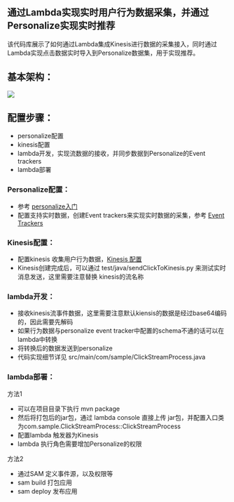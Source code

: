 ## 通过Lambda实现实时用户行为数据采集，并通过Personalize实现实时推荐

该代码库展示了如何通过Lambda集成Kinesis进行数据的采集接入，同时通过Lambda实现点击数据实时导入到Personalize数据集，用于实现推荐。

## 基本架构：

![](https://github.com/VerRan/aws-serverless-workshop-greater-china-region/blob/master/Lab11-Kinesis-Lambda-Personalize/img/arhitecture.png)

## 配置步骤：
* personalize配置
* kinesis配置
* lambda开发，实现流数据的接收，并同步数据到Personalize的Event trackers
* lambda部署

### Personalize配置：
* 参考 [personalize入门](https://docs.aws.amazon.com/personalize/latest/dg/getting-started-console.html)
* 配置支持实时数据，创建Event trackers来实现实时数据的采集，参考 [Event Trackers](https://docs.aws.amazon.com/personalize/latest/dg/recording-events.html)

### Kinesis配置：
* 配置kinesis 收集用户行为数据，[Kinesis 配置](https://docs.aws.amazon.com/streams/latest/dev/amazon-kinesis-streams.html)
* Kinesis创建完成后，可以通过 test/java/sendClickToKinesis.py 来测试实时消息发送，这里需要注意替换 kinesis的流名称

### lambda开发：
* 接收kinesis流事件数据，这里需要注意默认kiensis的数据是经过base64编码的，因此需要先解码
* 如果行为数据与personalize event tracker中配置的schema不通的话可以在lambda中转换
* 将转换后的数据发送到personalize
* 代码实现细节详见 src/main/com/sample/ClickStreamProcess.java

### lambda部署：
方法1
* 可以在项目目录下执行 mvn package 
* 然后将打包后的jar包，通过 lambda console 直接上传 jar包，并配置入口类为com.sample.ClickStreamProcess::ClickStreamProcess
* 配置lambda 触发器为Kinesis
* lambda 执行角色需要增加Personalize的权限

方法2
* 通过SAM 定义事件源，以及权限等
* sam build 打包应用
* sam deploy 发布应用